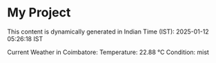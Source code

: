 # My Project

This content is dynamically generated in Indian Time (IST): 2025-01-12 05:26:18 IST


Current Weather in Coimbatore:
Temperature: 22.88 °C
Condition: mist
